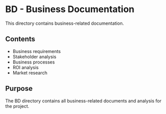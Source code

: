 # BD - Business Documentation

This directory contains business-related documentation.

## Contents
- Business requirements
- Stakeholder analysis
- Business processes
- ROI analysis
- Market research

## Purpose
The BD directory contains all business-related documents and analysis for the project.

